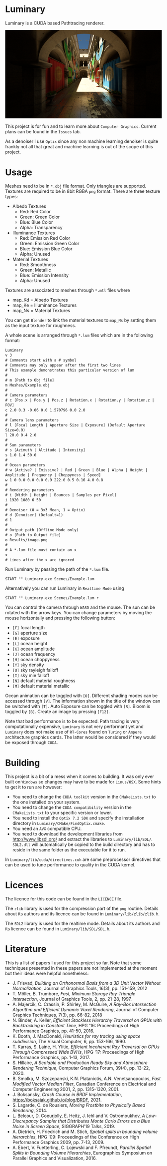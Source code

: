 # Luminary

Luminary is a CUDA based Pathtracing renderer.

![Sponza Example](https://github.com/MilchRatchet/Luminary/blob/main/demo_images/Sponza.png)

This project is for fun and to learn more about `Computer Graphics`. Current plans can be found in the `Issues` tab.

As a denoiser I use `Optix` since any non machine learning denoiser is quite frankly not all that great and machine learning is out of the scope of this project.

# Usage

Meshes need to be in `*.obj` file format. Only triangles are supported. Textures are required to be in 8bit RGBA `png` format. There are three texture types:

 - Albedo Textures
   - Red: Red Color
   - Green: Green Color
   - Blue: Blue Color
   - Alpha: Transparency
 - Illuminance Textures
   - Red: Emission Red Color
   - Green: Emission Green Color
   - Blue: Emission Blue Color
   - Alpha: Unused
 - Material Textures
   - Red: Smoothness
   - Green: Metallic
   - Blue: Emission Intensity
   - Alpha: Unused

Textures are associated to meshes through `*.mtl` files where

- map_Kd = Albedo Textures
- map_Ke = Illuminance Textures
- map_Ns = Material Textures

You can get `Blender` to link the material textures to `map_Ns` by setting them as the input texture for roughness.

A whole scene is arranged through `*.lum` files which are in the following format:
```
Luminary
v 3
# Comments start with a # symbol
# Comments may only appear after the first two lines
# This example demonstrates this particular version of lum
#
# m [Path to Obj file]
m Meshes/Example.obj
#
# Camera parameters
# c [Pos.x | Pos.y | Pos.z | Rotation.x | Rotation.y | Rotation.z | FOV]
c 2.0 0.3 -0.06 0.0 1.570796 0.0 2.0
#
# Camera lens parameters
# l [Focal Length | Aperture Size | Exposure] (Default Aperture Size=0.0)
l 20.0 0.4 2.0
#
# Sun parameters
# s [Azimuth | Altitude | Intensity]
s 1.0 1.4 50.0
#
# Ocean parameters
# w [Active? | Emissive? | Red | Green | Blue | Alpha | Height | Amplitude | Frequency | Choppyness | Speed]
w 1 0 0.0 0.0 0.0 0.9 222.0 0.5 0.16 4.0 0.8
#
# Rendering parameters
# i [Width | Height | Bounces | Samples per Pixel]
i 1920 1080 6 50
#
# Denoiser (0 = 3x3 Mean, 1 = Optix)
# d [Denoiser] (Default=1)
d 1
#
# Output path (Offline Mode only)
# o [Path to Output file]
o Results/image.png
#
# A *.lum file must contain an x
x
# Lines after the x are ignored
```

Run Luminary by passing the path of the `*.lum` file.

```
START "" Luminary.exe Scenes/Example.lum
```

Alternatively you can run Luminary in `Realtime Mode` using

```
START "" Luminary.exe Scenes/Example.lum r
```

You can control the camera through `WASD` and the mouse. The sun can be rotated with the arrow keys. You can change parameters by moving the mouse horizontally and pressing the following button:

- `[F]` focal length
- `[G]` aperture size
- `[E]` exposure
- `[L]` ocean height
- `[K]` ocean amplitude
- `[J]` ocean frequency
- `[H]` ocean choppyness
- `[Y]` sky density
- `[U]` sky rayleigh falloff
- `[I]` sky mie falloff
- `[N]` default material roughness
- `[M]` default material metallic

Ocean animation can be toggled with `[O]`. Different shading modes can be accessed through `[V]`. The information shown in the title of the window can be switched with `[T]`. Auto Exposure can be toggled with `[R]`. Bloom is toggled by `[B]`. Create an image by pressing `[F12]`.

Note that bad performance is to be expected. Path tracing is very computationally expensive, `Luminary` is not very performant yet and `Luminary` does not make use of `RT-Cores` found on `Turing` or `Ampere` architecture graphics cards. The latter would be considered if they would be exposed through `CUDA`.

# Building

This project is a bit of a mess when it comes to building. It was only ever built on `Windows` so changes may have to be made for `Linus/OSX`. Some hints to get it to run are however:

- You need to change the `CUDA toolkit` version in the `CMakeLists.txt` to the one installed on your system.
- You need to change the `CUDA compatibility` version in the `CMakeLists.txt` to your specific version or lower.
- You need to install the `Optix 7.2 SDK` and specify the installation directory in `Luminary/CMake/FindOptix.cmake`.
- You need an `AVX` compatible CPU.
- You need to download the development libraries from http://www.libsdl.org/ and extract the libraries to `Luminary/lib/SDL/`. `SDL2.dll` will automatically be copied to the build directory and has to reside in the same folder as the executable for it to run.

In `Luminary/lib/cuda/directives.cuh` are some preprocessor directives that can be used to tune performance to quality in the CUDA kernel.

# Licences

The licence for this code can be found in the `LICENCE` file.

The `zlib` library is used for the compression part of the `png` routine. Details about its authors and its licence can be found in `Luminary/lib/zlib/zlib.h`.

The `SDL2` library is used for the realtime mode. Details about its authors and its licence can be found in `Luminary/lib/SDL/SDL.h`.

# Literature

This is a list of papers I used for this project so far. Note that some techniques presented in these papers are not implemented at the moment but their ideas were helpful nonetheless:

- J. Frisvad, _Building an Orthonormal Basis from a 3D Unit Vector Without Normalization_, Journal of Graphics Tools, 16(3), pp. 151-159, 2012
- T. Möller, B. Trumbore, _Fast, Minimum Storage Ray-Triangle Intersection_, Journal of Graphics Tools, 2, pp. 21-28, 1997.
- A. Majercik, C. Crassin, P. Shirley, M. McGuire, _A Ray-Box Intersection Algorithm and Efficient Dynamic Voxel Rendering_, Journal of Computer Graphics Techniques, 7(3), pp. 66-82, 2018
- N. Binder, A. Keller, _Efficient Stackless Hierarchy Traversal on GPUs with Backtracking in Constant Time_, HPG '16: Proceedings of High Performance Graphics, pp. 41-50, 2016.
- K. Booth, J. MacDonald, _Heuristics for ray tracing using space subdivision_, The Visual Computer, 6, pp. 153-166, 1990.
- T. Karras, S. Laine, H. Ylitie, _Efficient Incoherent Ray Traversal on GPUs Through Compressed Wide BVHs_, HPG '17: Proceedings of High Performance Graphics, pp. 1-13, 2017.
- S. Hillaire, _A Scalable and Production Ready Sky and Atmosphere Rendering Technique_, Computer Graphics Forum, 39(4), pp. 13-22, 2020.
- B. Smolka, M. Szczepanski, K.N. Plataniotis, A.N. Venetsanopoulos, _Fast Modified Vector Median Filter_, Canadian Conference on Electrical and Computer Engineering 2001, 2, pp. 1315-1320, 2001.
- J. Boksansky, _Crash Course in BRDF Implementation_, https://boksajak.github.io/blog/BRDF, 2021.
- S. Lagarde, C. de Rousiers, _Moving Frostbite to Physically Based Rendering_, 2014.
- L. Belcour, D. Coeurjolly, E. Heitz, J. Iehl and V. Ostromoukhov, _A Low-Discrepancy Sampler that Distributes Monte Carlo Errors as a Blue Noise in Screen Space_, SIGGRAPH'19 Talks, 2019.
- A. Dietrich, H. Friedrich and M. Stich, _Spatial splits in bounding volume hierarchies_, HPG '09: Proceedings of the Conference on High Performance Graphics 2009, pp. 7-13, 2009.
- A. Ebert, V. Fuetterling, C. Lojewski and F. Pfreundt, _Parallel Spatial Splits in Bounding Volume Hierarchies_, Eurographics Symposium on Parallel Graphics and Visualization, 2016.
